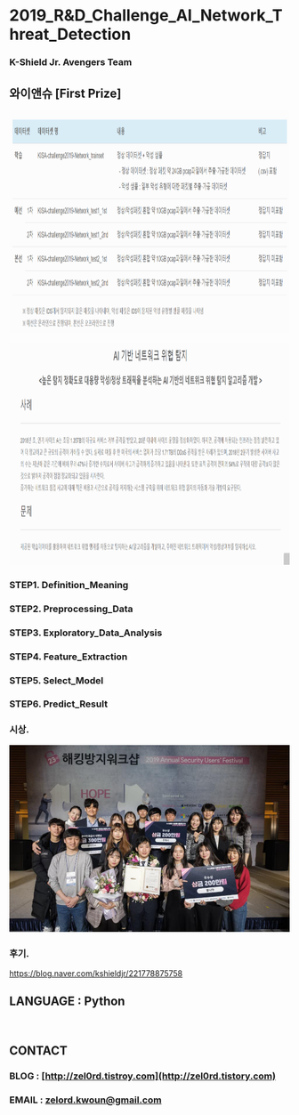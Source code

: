 **2019_R&D_Challenge_AI_Network_Threat_Detection**
==========
### K-Shield Jr. Avengers Team
## 와이앤슈 [First Prize]  

<!-- <img src="https://github.com/zel0rd/2019_R-D_Challenge_AI_Network_Threat_Detection/blob/master/References/story/dataset.png" width="600px" height="400px" ></img><br/> -->
<img src="https://raw.githubusercontent.com/zel0rd/2019_R-D_Challenge_AI_Network_Threat_Detection/master/References/dataset.png" width="600px" height="400px" ></img><br/>

<img src="https://github.com/zel0rd/2019_R-D_Challenge_AI_Network_Threat_Detection/blob/master/References/define.png" width="600px" height="400px" ></img><br/>


### STEP1. Definition_Meaning  

### STEP2. Preprocessing_Data  

### STEP3. Exploratory_Data_Analysis  

### STEP4. Feature_Extraction  

### STEP5. Select_Model  

### STEP6. Predict_Result  

### 시상.
<img src='https://raw.githubusercontent.com/zel0rd/2019_R-D_Challenge_AI_Network_Threat_Detection/master/References/R%26D_challenge.jpg'></img><br>

### 후기.
https://blog.naver.com/kshieldjr/221778875758

## LANGUAGE : Python

<br>

## CONTACT
### BLOG : [http://zel0rd.tistroy.com](http://zel0rd.tistory.com)
### EMAIL : zelord.kwoun@gmail.com

